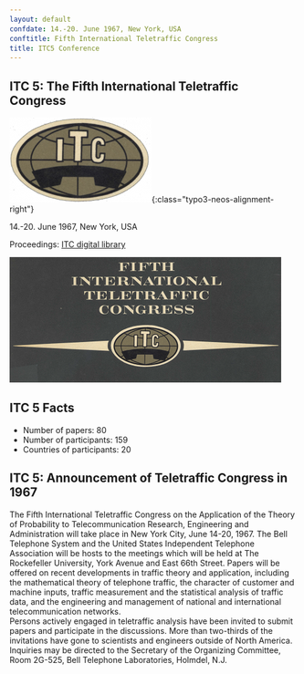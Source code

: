 ```yaml
---
layout: default
confdate: 14.-20. June 1967, New York, USA
conftitle: Fifth International Teletraffic Congress
title: ITC5 Conference
---
```


## ITC 5: The Fifth International Teletraffic Congress

![](/assets/Persistent/itc05-small-249x149.png){:class="typo3-neos-alignment-right"}

14.-20. June 1967, New York, USA

Proceedings: [ITC digital library](/itc-library/itc5.html)

![](/assets/Persistent/itc05-front---small.png)

## ITC 5 Facts

  * Number of papers: 80
  * Number of participants: 159
  * Countries of participants: 20



## ITC 5: Announcement of Teletraffic Congress in 1967

The Fifth International Teletraffic Congress on the Application of the Theory of Probability to Telecommunication Research, Engineering and Administration will take place in New York City, June 14-20, 1967. The Bell Telephone System and the United States Independent Telephone Association will be hosts to the meetings which will be held at The Rockefeller University, York Avenue and East 66th Street. Papers will be offered on recent developments in traffic theory and application, including the mathematical theory of telephone traffic, the character of customer and machine inputs, traffic measurement and the statistical analysis of traffic data, and the engineering and management of national and international telecommunication networks.<br/>
Persons actively engaged in teletraffic analysis have been invited to submit papers and participate in the discussions. More than two-thirds of the invitations have gone to scientists and engineers outside of North America. Inquiries may be directed to the Secretary of the Organizing Committee, Room 2G-525, Bell Telephone Laboratories, Holmdel, N.J.
